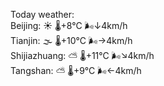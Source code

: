 Today weather:  
Beijing: ☀️   🌡️+8°C 🌬️↓4km/h  
Tianjin: 🌫  🌡️+10°C 🌬️→4km/h  
Shijiazhuang: ⛅️  🌡️+11°C 🌬️↘4km/h  
Tangshan: ⛅️  🌡️+9°C 🌬️←4km/h  
